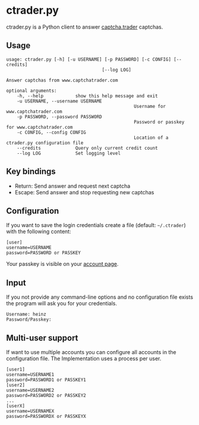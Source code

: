 # ctrader.py

ctrader.py is a Python client to answer [captcha.trader](http://www.captchatrader.com) captchas.

## Usage
	usage: ctrader.py [-h] [-u USERNAME] [-p PASSWORD] [-c CONFIG] [--credits]
										[--log LOG]

	Answer captchas from www.captchatrader.com

	optional arguments:
		-h, --help            show this help message and exit
		-u USERNAME, --username USERNAME
													Username for www.captchatrader.com
		-p PASSWORD, --password PASSWORD
													Password or passkey for www.captchatrader.com
		-c CONFIG, --config CONFIG
													Location of a ctrader.py configuration file
		--credits             Query only current credit count
		--log LOG             Set logging level

## Key bindings
- Return: Send answer and request next captcha
- Escape: Send answer and stop requesting new captchas

## Configuration
If you want to save the login credentials create a file (default: `~/.ctrader`) with the following content:

	[user]
	username=USERNAME
	password=PASSWORD or PASSKEY

Your passkey is visible on your [account page](http://www.captchatrader.com/account/).

## Input
If you not provide any command-line options and no configuration file exists the program will ask you for your credentials.

	Username: heinz
	Password/Passkey: 

## Multi-user support
If want to use multiple accounts you can configure all accounts in the configuration file. The Implementation uses a process per user.

	[user1]
	username=USERNAME1
	password=PASSWORD1 or PASSKEY1
	[user2]
	username=USERNAME2
	password=PASSWORD2 or PASSKEY2
	...
	[userX]
	username=USERNAMEX
	password=PASSWORDX or PASSKEYX
